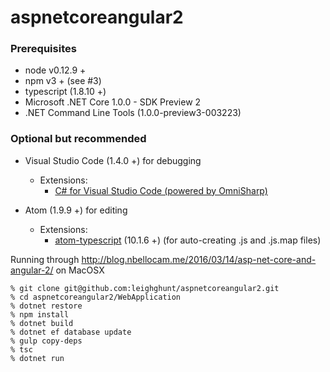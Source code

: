 # aspnetcoreangular2

### Prerequisites
- node v0.12.9 +
- npm v3 + (see #3)
- typescript (1.8.10 +)
- Microsoft .NET Core 1.0.0 - SDK Preview 2
- .NET Command Line Tools (1.0.0-preview3-003223)

### Optional but recommended
- Visual Studio Code (1.4.0 +) for debugging
  - Extensions:
    - [C# for Visual Studio Code (powered by OmniSharp)](https://marketplace.visualstudio.com/items?itemName=ms-vscode.csharp)

- Atom (1.9.9 +) for editing
  - Extensions:
    - [atom-typescript](https://atom.io/packages/atom-typescript) (10.1.6 +) (for auto-creating .js and .js.map files)

Running through http://blog.nbellocam.me/2016/03/14/asp-net-core-and-angular-2/ on MacOSX

````
% git clone git@github.com:leighghunt/aspnetcoreangular2.git
% cd aspnetcoreangular2/WebApplication
% dotnet restore
% npm install
% dotnet build
% dotnet ef database update
% gulp copy-deps
% tsc
% dotnet run
````
